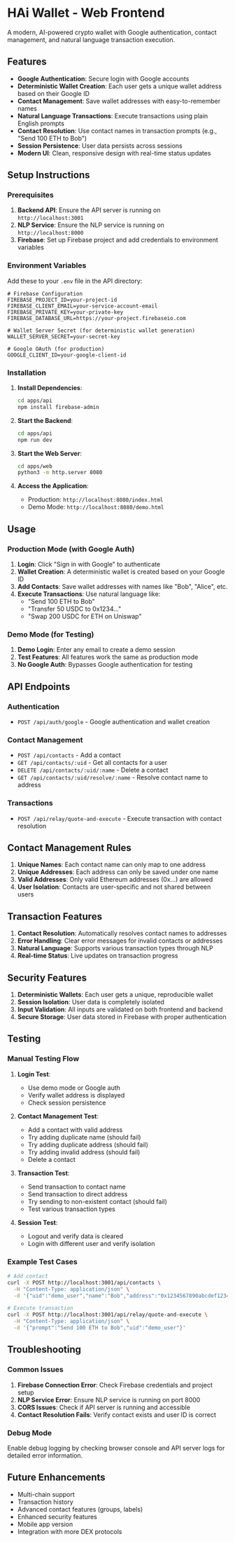 # HAi Wallet - Web Frontend

A modern, AI-powered crypto wallet with Google authentication, contact management, and natural language transaction execution.

## Features

- **Google Authentication**: Secure login with Google accounts
- **Deterministic Wallet Creation**: Each user gets a unique wallet address based on their Google ID
- **Contact Management**: Save wallet addresses with easy-to-remember names
- **Natural Language Transactions**: Execute transactions using plain English prompts
- **Contact Resolution**: Use contact names in transaction prompts (e.g., "Send 100 ETH to Bob")
- **Session Persistence**: User data persists across sessions
- **Modern UI**: Clean, responsive design with real-time status updates

## Setup Instructions

### Prerequisites

1. **Backend API**: Ensure the API server is running on `http://localhost:3001`
2. **NLP Service**: Ensure the NLP service is running on `http://localhost:8000`
3. **Firebase**: Set up Firebase project and add credentials to environment variables

### Environment Variables

Add these to your `.env` file in the API directory:

```env
# Firebase Configuration
FIREBASE_PROJECT_ID=your-project-id
FIREBASE_CLIENT_EMAIL=your-service-account-email
FIREBASE_PRIVATE_KEY=your-private-key
FIREBASE_DATABASE_URL=https://your-project.firebaseio.com

# Wallet Server Secret (for deterministic wallet generation)
WALLET_SERVER_SECRET=your-secret-key

# Google OAuth (for production)
GOOGLE_CLIENT_ID=your-google-client-id
```

### Installation

1. **Install Dependencies**:
   ```bash
   cd apps/api
   npm install firebase-admin
   ```

2. **Start the Backend**:
   ```bash
   cd apps/api
   npm run dev
   ```

3. **Start the Web Server**:
   ```bash
   cd apps/web
   python3 -m http.server 8080
   ```

4. **Access the Application**:
   - Production: `http://localhost:8080/index.html`
   - Demo Mode: `http://localhost:8080/demo.html`

## Usage

### Production Mode (with Google Auth)

1. **Login**: Click "Sign in with Google" to authenticate
2. **Wallet Creation**: A deterministic wallet is created based on your Google ID
3. **Add Contacts**: Save wallet addresses with names like "Bob", "Alice", etc.
4. **Execute Transactions**: Use natural language like:
   - "Send 100 ETH to Bob"
   - "Transfer 50 USDC to 0x1234..."
   - "Swap 200 USDC for ETH on Uniswap"

### Demo Mode (for Testing)

1. **Demo Login**: Enter any email to create a demo session
2. **Test Features**: All features work the same as production mode
3. **No Google Auth**: Bypasses Google authentication for testing

## API Endpoints

### Authentication
- `POST /api/auth/google` - Google authentication and wallet creation

### Contact Management
- `POST /api/contacts` - Add a contact
- `GET /api/contacts/:uid` - Get all contacts for a user
- `DELETE /api/contacts/:uid/:name` - Delete a contact
- `GET /api/contacts/:uid/resolve/:name` - Resolve contact name to address

### Transactions
- `POST /api/relay/quote-and-execute` - Execute transaction with contact resolution

## Contact Management Rules

1. **Unique Names**: Each contact name can only map to one address
2. **Unique Addresses**: Each address can only be saved under one name
3. **Valid Addresses**: Only valid Ethereum addresses (0x...) are allowed
4. **User Isolation**: Contacts are user-specific and not shared between users

## Transaction Features

1. **Contact Resolution**: Automatically resolves contact names to addresses
2. **Error Handling**: Clear error messages for invalid contacts or addresses
3. **Natural Language**: Supports various transaction types through NLP
4. **Real-time Status**: Live updates on transaction progress

## Security Features

1. **Deterministic Wallets**: Each user gets a unique, reproducible wallet
2. **Session Isolation**: User data is completely isolated
3. **Input Validation**: All inputs are validated on both frontend and backend
4. **Secure Storage**: User data stored in Firebase with proper authentication

## Testing

### Manual Testing Flow

1. **Login Test**:
   - Use demo mode or Google auth
   - Verify wallet address is displayed
   - Check session persistence

2. **Contact Management Test**:
   - Add a contact with valid address
   - Try adding duplicate name (should fail)
   - Try adding duplicate address (should fail)
   - Try adding invalid address (should fail)
   - Delete a contact

3. **Transaction Test**:
   - Send transaction to contact name
   - Send transaction to direct address
   - Try sending to non-existent contact (should fail)
   - Test various transaction types

4. **Session Test**:
   - Logout and verify data is cleared
   - Login with different user and verify isolation

### Example Test Cases

```bash
# Add contact
curl -X POST http://localhost:3001/api/contacts \
  -H "Content-Type: application/json" \
  -d '{"uid":"demo_user","name":"Bob","address":"0x1234567890abcdef1234567890abcdef12345678"}'

# Execute transaction
curl -X POST http://localhost:3001/api/relay/quote-and-execute \
  -H "Content-Type: application/json" \
  -d '{"prompt":"Send 100 ETH to Bob","uid":"demo_user"}'
```

## Troubleshooting

### Common Issues

1. **Firebase Connection Error**: Check Firebase credentials and project setup
2. **NLP Service Error**: Ensure NLP service is running on port 8000
3. **CORS Issues**: Check if API server is running and accessible
4. **Contact Resolution Fails**: Verify contact exists and user ID is correct

### Debug Mode

Enable debug logging by checking browser console and API server logs for detailed error information.

## Future Enhancements

- Multi-chain support
- Transaction history
- Advanced contact features (groups, labels)
- Enhanced security features
- Mobile app version
- Integration with more DEX protocols 